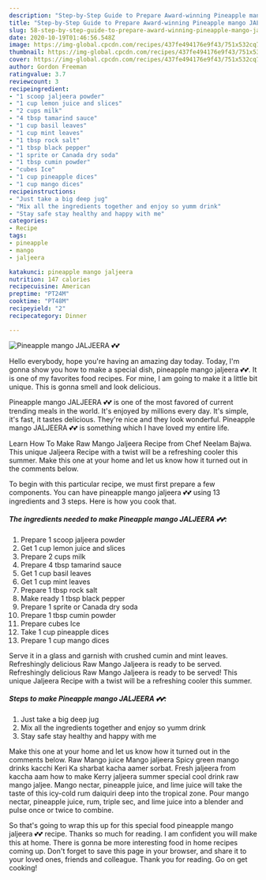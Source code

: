 ```yaml
---
description: "Step-by-Step Guide to Prepare Award-winning Pineapple mango JALJEERA 💕💕"
title: "Step-by-Step Guide to Prepare Award-winning Pineapple mango JALJEERA 💕💕"
slug: 58-step-by-step-guide-to-prepare-award-winning-pineapple-mango-jaljeera
date: 2020-10-19T01:46:56.548Z
image: https://img-global.cpcdn.com/recipes/437fe494176e9f43/751x532cq70/pineapple-mango-jaljeera-💕💕-recipe-main-photo.jpg
thumbnail: https://img-global.cpcdn.com/recipes/437fe494176e9f43/751x532cq70/pineapple-mango-jaljeera-💕💕-recipe-main-photo.jpg
cover: https://img-global.cpcdn.com/recipes/437fe494176e9f43/751x532cq70/pineapple-mango-jaljeera-💕💕-recipe-main-photo.jpg
author: Gordon Freeman
ratingvalue: 3.7
reviewcount: 3
recipeingredient:
- "1 scoop jaljeera powder"
- "1 cup lemon juice and slices"
- "2 cups milk"
- "4 tbsp tamarind sauce"
- "1 cup basil leaves"
- "1 cup mint leaves"
- "1 tbsp rock salt"
- "1 tbsp black pepper"
- "1 sprite or Canada dry soda"
- "1 tbsp cumin powder"
- "cubes Ice"
- "1 cup pineapple dices"
- "1 cup mango dices"
recipeinstructions:
- "Just take a big deep jug"
- "Mix all the ingredients together and enjoy so yumm drink"
- "Stay safe stay healthy and happy with me"
categories:
- Recipe
tags:
- pineapple
- mango
- jaljeera

katakunci: pineapple mango jaljeera 
nutrition: 147 calories
recipecuisine: American
preptime: "PT24M"
cooktime: "PT48M"
recipeyield: "2"
recipecategory: Dinner

---
```



![Pineapple mango JALJEERA 💕💕](https://img-global.cpcdn.com/recipes/437fe494176e9f43/751x532cq70/pineapple-mango-jaljeera-💕💕-recipe-main-photo.jpg)

Hello everybody, hope you're having an amazing day today. Today, I'm gonna show you how to make a special dish, pineapple mango jaljeera 💕💕. It is one of my favorites food recipes. For mine, I am going to make it a little bit unique. This is gonna smell and look delicious.

Pineapple mango JALJEERA 💕💕 is one of the most favored of current trending meals in the world. It's enjoyed by millions every day. It's simple, it's fast, it tastes delicious. They're nice and they look wonderful. Pineapple mango JALJEERA 💕💕 is something which I have loved my entire life.

Learn How To Make Raw Mango Jaljeera Recipe from Chef Neelam Bajwa. This unique Jaljeera Recipe with a twist will be a refreshing cooler this summer. Make this one at your home and let us know how it turned out in the comments below.


To begin with this particular recipe, we must first prepare a few components. You can have pineapple mango jaljeera 💕💕 using 13 ingredients and 3 steps. Here is how you cook that.

<!--inarticleads1-->

##### The ingredients needed to make Pineapple mango JALJEERA 💕💕:

1. Prepare 1 scoop jaljeera powder
1. Get 1 cup lemon juice and slices
1. Prepare 2 cups milk
1. Prepare 4 tbsp tamarind sauce
1. Get 1 cup basil leaves
1. Get 1 cup mint leaves
1. Prepare 1 tbsp rock salt
1. Make ready 1 tbsp black pepper
1. Prepare 1 sprite or Canada dry soda
1. Prepare 1 tbsp cumin powder
1. Prepare cubes Ice
1. Take 1 cup pineapple dices
1. Prepare 1 cup mango dices


Serve it in a glass and garnish with crushed cumin and mint leaves. Refreshingly delicious Raw Mango Jaljeera is ready to be served. Refreshingly delicious Raw Mango Jaljeera is ready to be served! This unique Jaljeera Recipe with a twist will be a refreshing cooler this summer. 

<!--inarticleads2-->

##### Steps to make Pineapple mango JALJEERA 💕💕:

1. Just take a big deep jug
1. Mix all the ingredients together and enjoy so yumm drink
1. Stay safe stay healthy and happy with me


Make this one at your home and let us know how it turned out in the comments below. Raw Mango juice Mango jaljeera Spicy green mango drinks kacchi Keri Ka sharbat kacha aamer sorbat. Fresh jaljeera from kaccha aam how to make Kerry jaljeera summer special cool drink raw mango jaljee. Mango nectar, pineapple juice, and lime juice will take the taste of this icy-cold rum daiquiri deep into the tropical zone. Pour mango nectar, pineapple juice, rum, triple sec, and lime juice into a blender and pulse once or twice to combine. 

So that's going to wrap this up for this special food pineapple mango jaljeera 💕💕 recipe. Thanks so much for reading. I am confident you will make this at home. There is gonna be more interesting food in home recipes coming up. Don't forget to save this page in your browser, and share it to your loved ones, friends and colleague. Thank you for reading. Go on get cooking!
